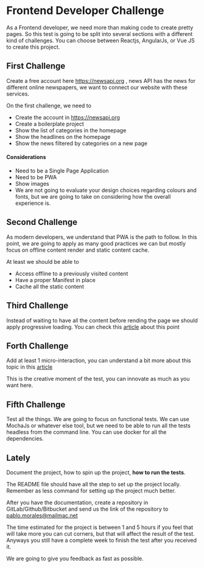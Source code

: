 # Frontend Developer Challenge

As a Frontend developer, we need more than making code to create pretty pages. So this test is going to be split into several sections with a different kind of challenges. You can choose between Reactjs, AngularJs, or Vue JS to create this project. 


## First Challenge

Create a free account here https://newsapi.org , news API has the news for different online newspapers, we want to connect our website with these services. 

On the first challenge, we need to 

- Create the account in https://newsapi.org
- Create a boilerplate project 
- Show the list of categories in the homepage
- Show the headlines on the homepage
- Show the news filtered by categories on a new page

#### Considerations
- Need to be a Single Page Application
- Need to be PWA
- Show images
- We are not going to evaluate your design choices regarding colours and fonts, but we are going to take on considering how the overall experience is. 


## Second Challenge

As modern developers, we understand that PWA is the path to follow. In this point, we are going to apply as many good practices we can but mostly focus on offline content render and static content cache. 

At least we should be able to 

- Access offline to a previously visited content 
- Have a proper Manifest in place
- Cache all the static content


## Third Challenge

Instead of waiting to have all the content before rending the page we should apply progressive loading. You can check this [article](https://developer.mozilla.org/en-US/docs/Web/Progressive_web_apps/Loading) about this point 


## Forth Challenge

Add at least 1 micro-interaction, you can understand a bit more about this topic in  this [article](https://uxplanet.org/creating-meaningful-micro-interactions-99cbde1fbee7)

This is the creative moment of the test, you can innovate as much as you want here. 


## Fifth Challenge

Test all the things. We are going to focus on functional tests.
We can use MochaJs or whatever else tool, but we need to be able to run all the tests headless from the command line. You can use docker for all the dependencies. 

## Lately 

Document the project, how to spin up the project, **how to run the tests**.

The README file should have all the step to set up the project locally. Remember as less command for setting up the project much better. 

After you have the documentation, create a repository in GitLab/Github/Bitbucket and send us the link of the repository to pablo.morales@mailmac.net

The time estimated for the project is between 1 and 5 hours if you feel that will take more you can cut corners, but that will affect the result of the test. Anyways you still have a complete week to finish the test after you received it.

We are going to give you feedback as fast as possible. 

